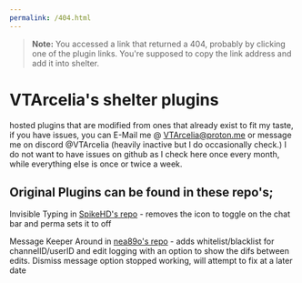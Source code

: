 ```yaml
---
permalink: /404.html
---
```

> **Note:** You accessed a link that returned a 404, probably by clicking one of the plugin links. You're supposed to copy the link address and add it into shelter.

# VTArcelia's shelter plugins
hosted plugins that are modified from ones that already exist to fit my taste, if you have issues, you can E-Mail me @ VTArcelia@proton.me or message me on discord @VTArcelia (heavily inactive but I do occasionally check.) I do not want to have issues on github as I check here once every month, while everything else is once or twice a week. 

Original Plugins can be found in these repo's;
---
Invisible Typing in [SpikeHD's repo](https://github.com/SpikeHD/shelter-plugins) - removes the icon to toggle on the chat bar and perma sets it to off

Message Keeper Around in [nea89o's repo](https://github.com/nea89o/shelter-plugins) - adds whitelist/blacklist for channelID/userID and edit logging with an option to show the difs between edits. Dismiss message option stopped working, will attempt to fix at a later date

